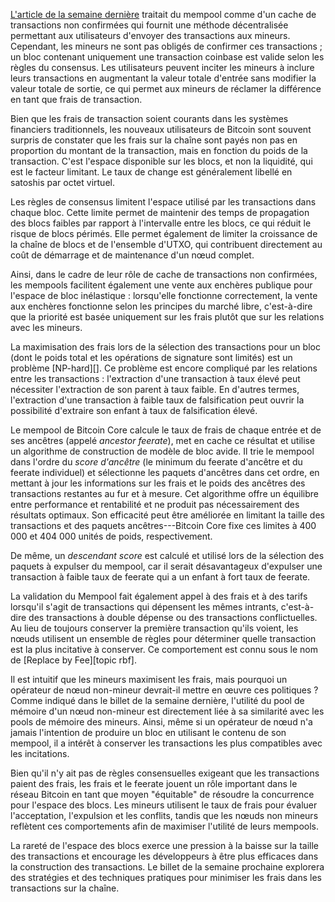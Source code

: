 [L'article de la semaine dernière][policy01] traitait du mempool comme d'un cache de transactions non confirmées qui fournit une
méthode décentralisée permettant aux utilisateurs d'envoyer des transactions aux mineurs. Cependant, les mineurs ne sont pas obligés
de confirmer ces transactions ; un bloc contenant uniquement une transaction coinbase est valide selon les règles du consensus. Les
utilisateurs peuvent inciter les mineurs à inclure leurs transactions en augmentant la valeur totale d'entrée sans modifier la
valeur totale de sortie, ce qui permet aux mineurs de réclamer la différence en tant que frais de transaction.

Bien que les frais de transaction soient courants dans les systèmes financiers traditionnels, les nouveaux utilisateurs de Bitcoin
sont souvent surpris de constater que les frais sur la chaîne sont payés non pas en proportion du montant de la transaction, mais en
fonction du poids de la transaction. C'est l'espace disponible sur les blocs, et non la liquidité, qui est le facteur limitant. Le
taux de change est généralement libellé en satoshis par octet virtuel.

Les règles de consensus limitent l'espace utilisé par les transactions dans chaque bloc. Cette limite permet de maintenir des temps
de propagation des blocs faibles par rapport à l'intervalle entre les blocs, ce qui réduit le risque de blocs périmés. Elle permet
également de limiter la croissance de la chaîne de blocs et de l'ensemble d'UTXO, qui contribuent directement au coût de démarrage
et de maintenance d'un nœud complet.

Ainsi, dans le cadre de leur rôle de cache de transactions non confirmées, les mempools facilitent également une vente aux enchères
publique pour l'espace de bloc inélastique : lorsqu'elle fonctionne correctement, la vente aux enchères fonctionne selon les
principes du marché libre, c'est-à-dire que la priorité est basée uniquement sur les frais plutôt que sur les relations avec les
mineurs.

La maximisation des frais lors de la sélection des transactions pour un bloc (dont le poids total et les opérations de signature
sont limités) est un problème [NP-hard][]. Ce problème est encore compliqué par les relations entre les transactions : l'extraction
d'une transaction à taux élevé peut nécessiter l'extraction de son parent à taux faible. En d'autres termes, l'extraction d'une
transaction à faible taux de falsification peut ouvrir la possibilité d'extraire son enfant à taux de falsification élevé.

Le mempool de Bitcoin Core calcule le taux de frais de chaque entrée et de ses ancêtres (appelé _ancestor feerate_), met en cache ce
résultat et utilise un algorithme de construction de modèle de bloc avide. Il trie le mempool dans l'ordre du _score d'ancêtre_ (le
minimum du feerate d'ancêtre et du feerate individuel) et sélectionne les paquets d'ancêtres dans cet ordre, en mettant à jour les
informations sur les frais et le poids des ancêtres des transactions restantes au fur et à mesure. Cet algorithme offre un équilibre
entre performance et rentabilité et ne produit pas nécessairement des résultats optimaux. Son efficacité peut être améliorée en
limitant la taille des transactions et des paquets ancêtres---Bitcoin Core fixe ces limites à 400 000 et 404 000 unités de poids,
respectivement.

De même, un _descendant score_ est calculé et utilisé lors de la sélection des paquets à expulser du mempool, car il serait
désavantageux d'expulser une transaction à faible taux de feerate qui a un enfant à fort taux de feerate.

La validation du Mempool fait également appel à des frais et à des tarifs lorsqu'il s'agit de transactions qui dépensent les mêmes
intrants, c'est-à-dire des transactions à double dépense ou des transactions conflictuelles. Au lieu de toujours conserver la
première transaction qu'ils voient, les nœuds utilisent un ensemble de règles pour déterminer quelle transaction est la plus
incitative à conserver. Ce comportement est connu sous le nom de [Replace by Fee][topic rbf].

Il est intuitif que les mineurs maximisent les frais, mais pourquoi un opérateur de nœud non-mineur devrait-il mettre en œuvre ces
politiques ? Comme indiqué dans le billet de la semaine dernière, l'utilité du pool de mémoire d'un nœud non-mineur est directement
liée à sa similarité avec les pools de mémoire des mineurs. Ainsi, même si un opérateur de nœud n'a jamais l'intention de produire
un bloc en utilisant le contenu de son mempool, il a intérêt à conserver les transactions les plus compatibles avec les incitations.

Bien qu'il n'y ait pas de règles consensuelles exigeant que les transactions paient des frais, les frais et le feerate jouent un
rôle important dans le réseau Bitcoin en tant que moyen "équitable" de résoudre la concurrence pour l'espace des blocs. Les mineurs
utilisent le taux de frais pour évaluer l'acceptation, l'expulsion et les conflits, tandis que les nœuds non mineurs reflètent ces
comportements afin de maximiser l'utilité de leurs mempools.

La rareté de l'espace des blocs exerce une pression à la baisse sur la taille des transactions et encourage les développeurs à être
plus efficaces dans la construction des transactions. Le billet de la semaine prochaine explorera des stratégies et des techniques
pratiques pour minimiser les frais dans les transactions sur la chaîne.

[policy01]: /fr/newsletters/2023/05/17/#en-attente-de-confirmation-1-pourquoi-avons-nous-un-mempool
[np-hard problem]: https://en.wikipedia.org/wiki/NP-hardness
